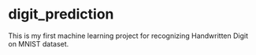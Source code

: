 # digit_prediction
This is my first machine learning project for recognizing Handwritten Digit on MNIST dataset.
